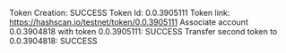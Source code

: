 Token Creation: SUCCESS
Token Id: 0.0.3905111
Token link: https://hashscan.io/testnet/token/0.0.3905111
Associate account 0.0.3904818 with token 0.0.3905111: SUCCESS
Transfer second token to 0.0.3904818: SUCCESS
